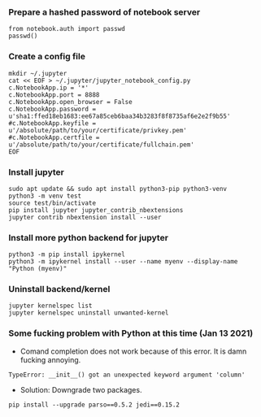 ### Prepare a hashed password of notebook server 
```
from notebook.auth import passwd
passwd()
```
### Create a config file
```
mkdir ~/.jupyter
cat << EOF > ~/.jupyter/jupyter_notebook_config.py 
c.NotebookApp.ip = '*'
c.NotebookApp.port = 8888 
c.NotebookApp.open_browser = False
c.NotebookApp.password = u'sha1:ffed18eb1683:ee67a85ceb6baa34b3283f8f8735af6e2e2f9b55' 
#c.NotebookApp.keyfile = u'/absolute/path/to/your/certificate/privkey.pem' 
#c.NotebookApp.certfile = u'/absolute/path/to/your/certificate/fullchain.pem'
EOF
```
### Install jupyter
```
sudo apt update && sudo apt install python3-pip python3-venv
python3 -m venv test
source test/bin/activate
pip install jupyter jupyter_contrib_nbextensions
jupyter contrib nbextension install --user
```
### Install more python backend for jupyter 
```
python3 -m pip install ipykernel
python3 -m ipykernel install --user --name myenv --display-name "Python (myenv)"
```
### Uninstall backend/kernel
```
jupyter kernelspec list  
jupyter kernelspec uninstall unwanted-kernel
```
### Some fucking problem with Python at this time (Jan 13 2021)
* Comand completion does not work because of this error. It is damn fucking annoying. 
```
TypeError: __init__() got an unexpected keyword argument 'column'
```
* Solution: Downgrade two packages.
```
pip install --upgrade parso==0.5.2 jedi==0.15.2
```
